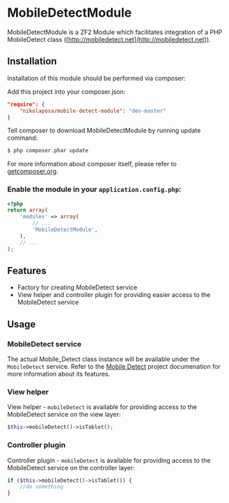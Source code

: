 # MobileDetectModule

MobileDetectModule is a ZF2 Module which facilitates integration of a PHP MobileDetect class 
([http://mobiledetect.net](http://mobiledetect.net)).

## Installation

Installation of this module should be performed via composer:

Add this project into your composer.json:

```json
"require": {
    "nikolaposa/mobile-detect-module": "dev-master"
}
```

Tell composer to download MobileDetectModule by running update command:

```bash
$ php composer.phar update
```
    
For more information about composer itself, please refer to [getcomposer.org](http://getcomposer.org/).

### Enable the module in your `application.config.php`:

```php
<?php
return array(
    'modules' => array(
        // ...
        'MobileDetectModule',
    ),
    // ...
);
```

## Features

* Factory for creating MobileDetect service
* View helper and controller plugin for providing easier access to the MobileDetect service
    
## Usage

### MobileDetect service

The actual Mobile_Detect class instance will be available under the `MobileDetect` service. Refer to 
the [Mobile Detect](http://mobiledetect.net/) project documenation for more information about its features.

### View helper

View helper - `mobileDetect` is available for providing access to the MobileDetect service on the 
view layer:
```php
$this->mobileDetect()->isTablet();
```

### Controller plugin

Controller plugin - `mobileDetect` is available for providing access to the MobileDetect service on 
the controller layer:
```php
if ($this->mobileDetect()->isTablet()) {
    //do something
}
```